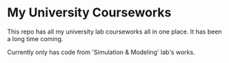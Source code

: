 # My University Courseworks

This repo has all my university lab courseworks all in one place. It has been a long time coming.

Currently only has code from 'Simulation & Modeling' lab's works.



